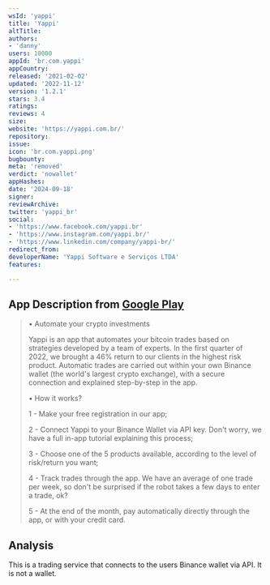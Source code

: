 ```yaml
---
wsId: 'yappi'
title: 'Yappi'
altTitle: 
authors:
- 'danny'
users: 10000
appId: 'br.com.yappi'
appCountry: 
released: '2021-02-02'
updated: '2022-11-12'
version: '1.2.1'
stars: 3.4
ratings: 
reviews: 4
size: 
website: 'https://yappi.com.br/'
repository: 
issue: 
icon: 'br.com.yappi.png'
bugbounty: 
meta: 'removed'
verdict: 'nowallet'
appHashes: 
date: '2024-09-18'
signer: 
reviewArchive: 
twitter: 'yappi_br'
social:
- 'https://www.facebook.com/yappi.br'
- 'https://www.instagram.com/yappi.br/'
- 'https://www.linkedin.com/company/yappi-br/'
redirect_from: 
developerName: 'Yappi Software e Serviços LTDA'
features: 

---
```


## App Description from [Google Play](https://play.google.com/store/apps/details?id=br.com.yappi)

> • Automate your crypto investments
>
> Yappi is an app that automates your bitcoin trades based on strategies developed by a team of experts. In the first quarter of 2022, we brought a 46% return to our clients in the highest risk product.
> Automatic trades are carried out within your own Binance wallet (the world's largest crypto exchange), with a secure connection and explained step-by-step in the app.
>
> • How it works?
>
> 1 - Make your free registration in our app;
>
> 2 - Connect Yappi to your Binance Wallet via API key. Don't worry, we have a full in-app tutorial explaining this process;
>
> 3 - Choose one of the 5 products available, according to the level of risk/return you want;
>
> 4 - Track trades through the app. We have an average of one trade per week, so don't be surprised if the robot takes a few days to enter a trade, ok?
>
> 5 - At the end of the month, pay automatically directly through the app, or with your credit card.

## Analysis 

This is a trading service that connects to the users Binance wallet via API. It is not a wallet. 
